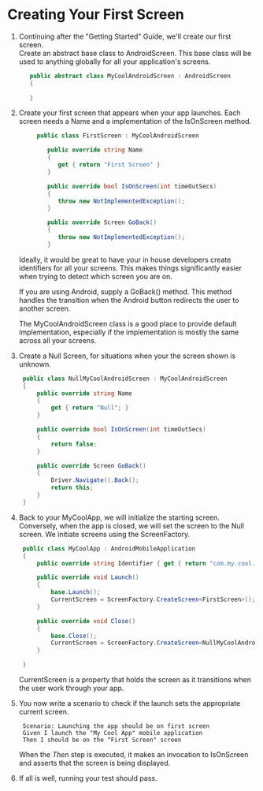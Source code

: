 # Creating Your First Screen

1. Continuing after the "Getting Started" Guide, we'll create our first screen.  
   Create an abstract base class to AndroidScreen.  This base class will be used to anything globally for all your application's screens.
   ```csharp
      public abstract class MyCoolAndroidScreen : AndroidScreen 
      { 
       
      }
   ```
2. Create your first screen that appears when your app launches.  Each screen needs a Name and a implementation of the IsOnScreen method.  
   ```csharp
        public class FirstScreen : MyCoolAndroidScreen 

           public override string Name
           {
              get { return "First Screen" }
           }

           public override bool IsOnScreen(int timeOutSecs)  
           {
              throw new NotImplementedException();
           }

           public override Screen GoBack()
           {
              throw new NotImplementedException();
           }
   ```
   Ideally, it would be great to have your in house developers create identifiers for all your screens.  This makes things significantly easier when trying to detect which screen you are on.
    
   If you are using Android, supply a GoBack() method.  This method handles the transition when the Android button redirects the user to another screen.  

   The MyCoolAndroidScreen class is a good place to provide default implementation, especially if the implementation is mostly the same across all your screens.
3. Create a Null Screen, for situations when your the screen shown is unknown.   
   ```csharp
    public class NullMyCoolAndroidScreen : MyCoolAndroidScreen
    {
        public override string Name
        {
            get { return "Null"; }
        }

        public override bool IsOnScreen(int timeOutSecs)
        {
            return false;
        }

        public override Screen GoBack()
        {
            Driver.Navigate().Back();            
            return this;
        }
    }

   ```
4. Back to your MyCoolApp, we will initialize the starting screen.  Conversely, when the app is closed, we will set the screen to the Null screen.  We initiate screens using the ScreenFactory.
   ```csharp 
    public class MyCoolApp : AndroidMobileApplication
    {
        public override string Identifier { get { return "com.my.cool.app"; }}

        public override void Launch()
        {
            base.Launch();
            CurrentScreen = ScreenFactory.CreateScreen<FirstScreen>();
        }

        public override void Close()
        {
            base.Close();
            CurrentScreen = ScreenFactory.CreateScreen<NullMyCoolAndroidScreen>();
        }

    }
   ```
   CurrentScreen is a property that holds the screen as it transitions when the user work through your app.  
5. You now write a scenario to check if the launch sets the appropriate current screen.
   ```gherkin
    Scenario: Launching the app should be on first screen
    Given I launch the "My Cool App" mobile application
    Then I should be on the "First Screen" screen

   ```
   When the *Then* step is executed, it makes an invocation to IsOnScreen and asserts that the screen is being displayed.

6. If all is well, running your test should pass.  
